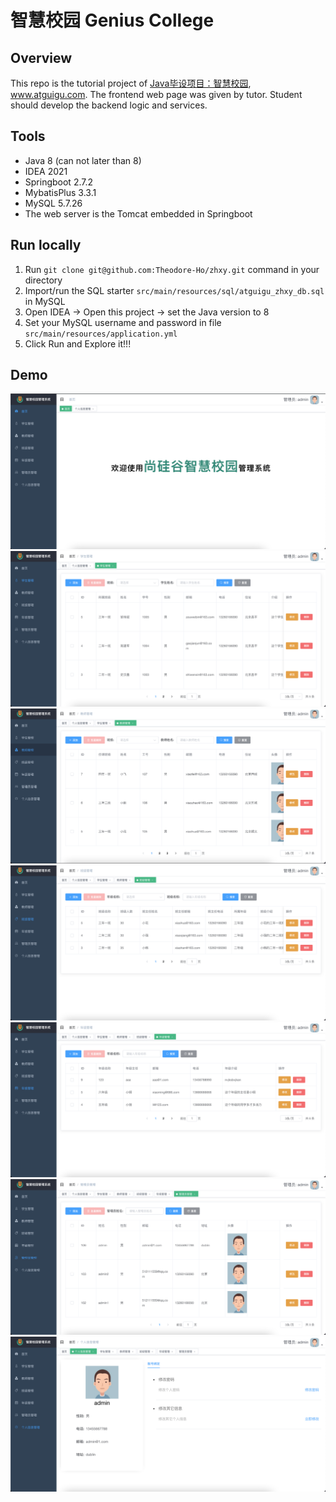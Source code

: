 # 智慧校园 Genius College
## Overview
This repo is the tutorial project of [Java毕设项目：智慧校园](https://www.bilibili.com/video/BV1hS4y1H7at?p=1), www.atguigu.com. The frontend web page was given by tutor. Student should develop the backend logic and services.

## Tools
* Java 8 (can not later than 8)
* IDEA 2021
* Springboot 2.7.2
* MybatisPlus 3.3.1
* MySQL 5.7.26
* The web server is the Tomcat embedded in Springboot

## Run locally
1. Run `git clone git@github.com:Theodore-Ho/zhxy.git` command in your directory
2. Import/run the SQL starter `src/main/resources/sql/atguigu_zhxy_db.sql` in MySQL
3. Open IDEA -> Open this project -> set the Java version to 8
4. Set your MySQL username and password in file `src/main/resources/application.yml`
5. Click Run and Explore it!!!

## Demo
![alt Home Page](https://github.com/Theodore-Ho/zhxy/blob/main/src/test/resources/Screenshot_2022-08-15_at_21.52.36.png)
![alt Student Manege](https://github.com/Theodore-Ho/zhxy/blob/main/src/test/resources/Screenshot_2022-08-15_at_21.53.15.png)
![alt Teacher Manege](https://github.com/Theodore-Ho/zhxy/blob/main/src/test/resources/Screenshot_2022-08-15_at_21.53.48.png)
![alt Class Manege](https://github.com/Theodore-Ho/zhxy/blob/main/src/test/resources/Screenshot_2022-08-15_at_21.54.01.png)
![alt Grade Manege](https://github.com/Theodore-Ho/zhxy/blob/main/src/test/resources/Screenshot_2022-08-15_at_21.54.10.png)
![alt Admin Manege](https://github.com/Theodore-Ho/zhxy/blob/main/src/test/resources/Screenshot_2022-08-15_at_21.54.23.png)
![alt Personal Info Edit](https://github.com/Theodore-Ho/zhxy/blob/main/src/test/resources/Screenshot_2022-08-15_at_21.54.33.png)
